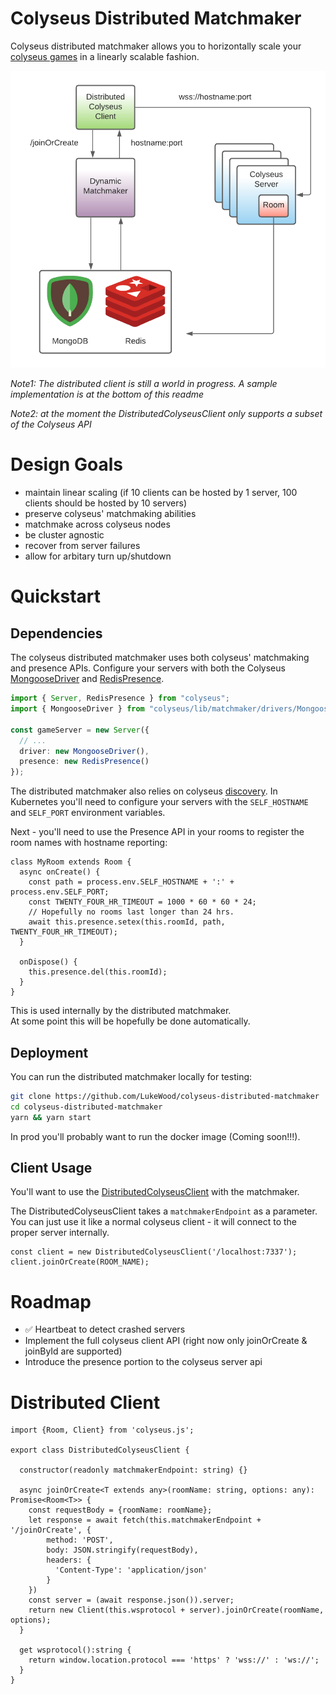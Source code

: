 # Colyseus Distributed Matchmaker
Colyseus distributed matchmaker allows you to horizontally scale your [colyseus games](https://colyseus.io) in a linearly scalable fashion.

![Distributed Colyseus Matchmaker](readme/distributed-colyseus-matchmaker.png)


*Note1: The distributed client is still a world in progress.  A sample implementation is at the bottom of this readme*

*Note2: at the moment the DistributedColyseusClient only supports a subset of the Colyseus API*

# Design Goals
- maintain linear scaling (if 10 clients can be hosted by 1 server, 100 clients should be hosted by 10 servers)
- preserve colyseus' matchmaking abilities
- matchmake across colyseus nodes
- be cluster agnostic
- recover from server failures
- allow for arbitary turn up/shutdown

# Quickstart

## Dependencies
The colyseus distributed matchmaker uses both colyseus' matchmaking and presence APIs.
Configure your servers with both the Colyseus [MongooseDriver](https://docs.colyseus.io/scalability/) and [RedisPresence](https://docs.colyseus.io/server/presence/).

```typescript
import { Server, RedisPresence } from "colyseus";
import { MongooseDriver } from "colyseus/lib/matchmaker/drivers/MongooseDriver"

const gameServer = new Server({
  // ...
  driver: new MongooseDriver(),
  presence: new RedisPresence()
});
```

The distributed matchmaker also relies on colyseus [discovery](https://github.com/colyseus/colyseus/blob/master/src/discovery/index.ts).
In Kubernetes you'll need to configure your servers with the `SELF_HOSTNAME` and `SELF_PORT` environment variables.  

Next - you'll need to use the Presence API in your rooms to register the room names with hostname reporting:
```
class MyRoom extends Room {
  async onCreate() {
    const path = process.env.SELF_HOSTNAME + ':' + process.env.SELF_PORT;
    const TWENTY_FOUR_HR_TIMEOUT = 1000 * 60 * 60 * 24;
    // Hopefully no rooms last longer than 24 hrs.
    await this.presence.setex(this.roomId, path, TWENTY_FOUR_HR_TIMEOUT);
  }

  onDispose() {
    this.presence.del(this.roomId);
  }
}
```

This is used internally by the distributed matchmaker.  
At some point this will be hopefully be done automatically.

## Deployment
You can run the distributed matchmaker locally for testing:
```bash
git clone https://github.com/LukeWood/colyseus-distributed-matchmaker
cd colyseus-distributed-matchmaker
yarn && yarn start
```

In prod you'll probably want to run the docker image (Coming soon!!!).

## Client Usage
You'll want to use the [DistributedColyseusClient](https://github.com/LukeWood/distributed-colyseus-client) with the matchmaker.

The DistributedColyseusClient takes a `matchmakerEndpoint` as a parameter.  
You can just use it like a normal colyseus client - it will connect to the proper server internally.

```
const client = new DistributedColyseusClient('/localhost:7337');
client.joinOrCreate(ROOM_NAME);
```

# Roadmap
- ✅ Heartbeat to detect crashed servers
- Implement the full colyseus client API (right now only joinOrCreate & joinById are supported)
- Introduce the presence portion to the colyseus server api

# Distributed Client
```
import {Room, Client} from 'colyseus.js';

export class DistributedColyseusClient {

  constructor(readonly matchmakerEndpoint: string) {}

  async joinOrCreate<T extends any>(roomName: string, options: any): Promise<Room<T>> {
    const requestBody = {roomName: roomName};
    let response = await fetch(this.matchmakerEndpoint + '/joinOrCreate', {
        method: 'POST',
        body: JSON.stringify(requestBody),
        headers: {
          'Content-Type': 'application/json'
        }
    })
    const server = (await response.json()).server;
    return new Client(this.wsprotocol + server).joinOrCreate(roomName, options);
  }

  get wsprotocol():string {
    return window.location.protocol === 'https' ? 'wss://' : 'ws://';
  }
}
```
